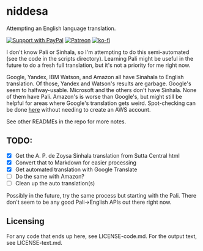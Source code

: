 # niddesa

Attempting an English language translation.

[![Support with PayPal](https://img.shields.io/badge/paypal-donate-yellow.png)](https://paypal.me/zacanger) [![Patreon](https://img.shields.io/badge/patreon-donate-yellow.svg)](https://www.patreon.com/zacanger) [![ko-fi](https://img.shields.io/badge/donate-KoFi-yellow.svg)](https://ko-fi.com/U7U2110VB)

I don't know Pali or Sinhala, so I'm attempting to do this semi-automated (see
the code in the scripts directory). Learning Pali might be useful in the future
to do a fresh full translation, but it's not a priority for me right now.

Google, Yandex, IBM Watson, and Amazon all have Sinahala to English translation.
Of those, Yandex and Watson's results are garbage. Google's seem to
halfway-usable.  Microsoft and the others don't have
Sinhala. None of them have Pali. Amazon's is worse than Google's, but might
still be helpful for areas where Google's translation gets weird. Spot-checking
can be done [here](https://ai-service-demos.go-aws.com/translate) without
needing to create an AWS account.

See other READMEs in the repo for more notes.

## TODO:

* [x] Get the A. P. de Zoysa Sinhala translation from Sutta Central html
* [x] Convert that to Markdown for easier processing
* [x] Get automated translation with Google Translate
* [ ] Do the same with Amazon?
* [ ] Clean up the auto translation(s)

Possibly in the future, try the same process but starting with the Pali. There
don't seem to be any good Pali->English APIs out there right now.

## Licensing

For any code that ends up here, see LICENSE-code.md. For the output text, see
LICENSE-text.md.

